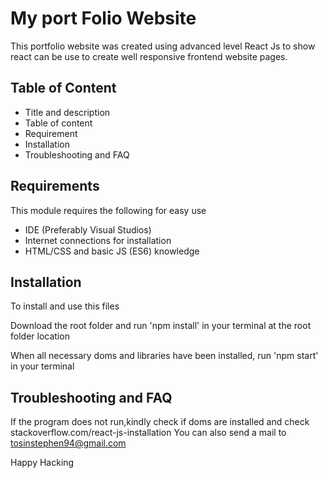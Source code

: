 # My port Folio Website

This portfolio website was created using advanced level React Js to show react can be use
to create well responsive frontend website pages.

## Table of Content

  - Title and description
  - Table of content
  - Requirement
  - Installation
  - Troubleshooting and FAQ



## Requirements

This module requires the following for easy use
  - IDE (Preferably Visual Studios)
  - Internet connections for installation
  - HTML/CSS and basic JS (ES6) knowledge
  
  

## Installation

To install and use this files

Download the root folder and run 'npm install' in your terminal at the root folder 
location

When all necessary doms and libraries have been installed, run 'npm start' in your terminal 


## Troubleshooting and FAQ

If the program does not run,kindly check if doms are installed and check
stackoverflow.com/react-js-installation
You can also send a mail to tosinstephen94@gmail.com

Happy Hacking
